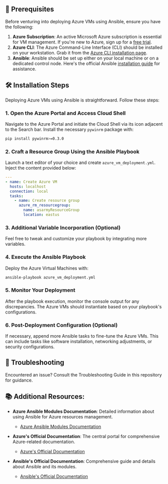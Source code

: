 ## 📝 Prerequisites

Before venturing into deploying Azure VMs using Ansible, ensure you have the following:

1. **Azure Subscription**: An active Microsoft Azure subscription is essential for VM management. If you're new to Azure, sign up for a [free trial](https://azure.microsoft.com/en-us/free/).
2. **Azure CLI**: The Azure Command-Line Interface (CLI) should be installed on your workstation. Grab it from the [Azure CLI installation page](https://docs.microsoft.com/en-us/cli/azure/install-azure-cli).
3. **Ansible**: Ansible should be set up either on your local machine or on a dedicated control node. Here's the official Ansible [installation guide](https://docs.ansible.com/ansible/latest/installation_guide/intro_installation.html) for assistance.

## 🛠 Installation Steps

Deploying Azure VMs using Ansible is straightforward. Follow these steps:

### 1. **Open the Azure Portal and Access Cloud Shell**

Navigate to the Azure Portal and initiate the Cloud Shell via its icon adjacent to the Search bar. Install the necessary `pywinrm` package with:
```bash
pip install pywinrm>=0.3.0
```

### 2. Craft a Resource Group Using the Ansible Playbook

Launch a text editor of your choice and create `azure_vm_deployment.yml`. Inject the content provided below:

```yaml
---
- name: Create Azure VM
  hosts: localhost
  connection: local
  tasks:
    - name: Create resource group
      azure_rm_resourcegroup:
        name: asarmyResourceGroup
        location: eastus
```

### 3. Additional Variable Incorporation (Optional)

Feel free to tweak and customize your playbook by integrating more variables.

### 4. Execute the Ansible Playbook

Deploy the Azure Virtual Machines with:
```bash
ansible-playbook azure_vm_deployment.yml
```

### 5. Monitor Your Deployment

After the playbook execution, monitor the console output for any discrepancies. The Azure VMs should instantiate based on your playbook's configurations.

### 6. Post-Deployment Configuration (Optional)

If necessary, append more Ansible tasks to fine-tune the Azure VMs. This can include tasks like software installation, networking adjustments, or security configurations.

## 🚫 Troubleshooting

Encountered an issue? Consult the Troubleshooting Guide in this repository for guidance.

## 📚 Additional Resources:

- **Azure Ansible Modules Documentation**: Detailed information about using Ansible for Azure resources management.
  - [Azure Ansible Modules Documentation](https://docs.ansible.com/ansible/latest/collections/azure/azcollection/index.html)

- **Azure's Official Documentation**: The central portal for comprehensive Azure-related documentation.
  - [Azure's Official Documentation](https://docs.microsoft.com/en-us/azure/)

- **Ansible's Official Documentation**: Comprehensive guide and details about Ansible and its modules.
  - [Ansible's Official Documentation](https://docs.ansible.com/)
